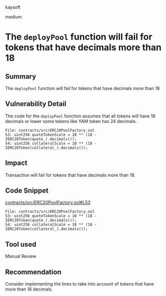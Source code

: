 kaysoft

medium

# The `deployPool` function will fail for tokens that have decimals more than 18

## Summary
The `deployPool` function will fail for tokens that have decimals more than 18
## Vulnerability Detail
The code for the `deployPool` function assumes that all tokens will have 18 decimals or lower some tokens like YAM token has 24 decimals.
```solidity
File: contracts/src/ERC20PoolFactory.sol
53: uint256 quoteTokenScale = 10 ** (18 - IERC20Token(quote_).decimals());
54: uint256 collateralScale = 10 ** (18 - IERC20Token(collateral_).decimals());
```
## Impact
Transaction will fail for tokens that have decimals more than 18.
## Code Snippet

[contracts/src/ERC20PoolFactory.sol#L53](https://github.com/sherlock-audit/2023-01-ajna/blob/main/contracts/src/ERC20PoolFactory.sol#L53)
```solidity
File: contracts/src/ERC20PoolFactory.sol
53: uint256 quoteTokenScale = 10 ** (18 - IERC20Token(quote_).decimals());
54: uint256 collateralScale = 10 ** (18 - IERC20Token(collateral_).decimals());
```
## Tool used

Manual Review

## Recommendation
Consider implementing the lines to take into account of tokens that have more than 18 decimals.
